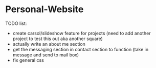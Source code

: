 # Personal-Website

TODO list: 
- create carsol/slideshow feature for projects (need to add another project to test this out aka another square)
- actually write an about me section
- get the messaging section in contact section to function (take in message and send to mail box)
- fix general css 
